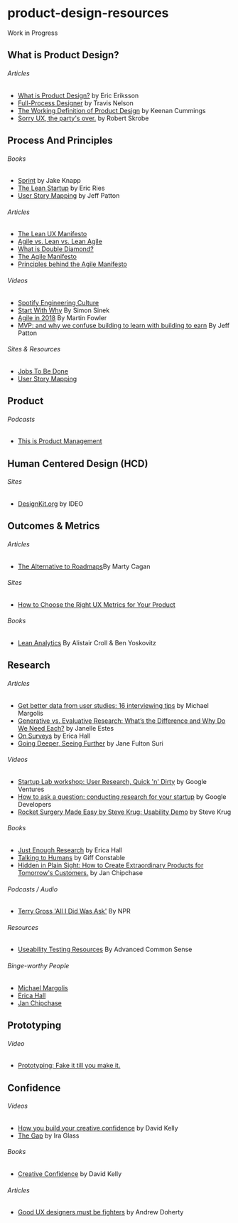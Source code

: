 # product-design-resources
Work in Progress

<!-- ************************  P R O D U C T  D E S I G N  ************************ -->

<h2>What is Product Design?</h2>
    
   <h6>Articles</h6>
      <ul>
        <li><a href="https://medium.com/@ericeriksson/what-is-product-design-9709572cb3ff">What is Product Design?</a> by Eric Eriksson</li> 
        <li><a href="http://www.travandlos.com/26">Full-Process Designer</a> by Travis Nelson</li>
        <li><a href="http://blog.keenancummings.com/post/52223385681/a-working-definition-of-product-design">The Working Definition of Product Design</a> by Keenan Cummings</li>
        <li><a href="<li><a href="https://medium.com/@ericeriksson/what-is-product-design-9709572cb3ff">Sorry UX, the party's over.</a> by Robert Skrobe</li>
      </ul>

<!-- ************************  P R O C E S S  &&  P R I N C I P L E S  ************************ -->

<h2>Process And Principles</h2>
  
  <h6>Books</h6>
    <ul>
      <li><a href="http://www.gv.com/sprint/">Sprint</a> by Jake Knapp</li>
      <li><a href="http://theleanstartup.com/">The Lean Startup</a> by Eric Ries</li>
      <li><a href="http://shop.oreilly.com/product/0636920033851.do">User Story Mapping</a> by Jeff Patton</li>
    </ul>
    
  <h6>Articles</h6>
    <ul>
      <li><a href="https://datavizblog.com/2014/04/25/the-lean-ux-manifesto-principle-driven-design/">The Lean UX Manifesto</a></li>
      <li><a href="https://content.pivotal.io/blog/agile-vs-lean-vs-lean-agile">Agile vs. Lean vs. Lean Agile</a></li>
      <li><a href="https://www.designcouncil.org.uk/news-opinion/design-process-what-double-diamond">What is Double Diamond?</a></li>
      <li><a href="http://agilemanifesto.org/">The Agile Manifesto</a></li>
      <li><a href="http://agilemanifesto.org/principles.html">Principles behind the Agile Manifesto</a></li>
    </ul>
  
  <h6>Videos</h6>
    <ul>
      <li><a href="https://labs.spotify.com/2014/03/27/spotify-engineering-culture-part-1/">Spotify Engineering Culture</a></li>
      <li><a href="https://www.youtube.com/watch?v=sioZd3AxmnE">Start With Why</a> By Simon Sinek</li>
      <li><a href="https://www.infoq.com/presentations/agile-2018">Agile in 2018</a> By Martin Fowler </li>
      <li><a href="https://www.youtube.com/watch?v=ItwIRAX0Bmw">MVP: and why we confuse building to learn with building to earn</a> By Jeff Patton</li> 
    </ul>

  <h6>Sites & Resources</h6>
    <ul>
      <li><a href="https://jtbd.info/">Jobs To Be Done</a></li>
      <li><a href="https://jpattonassociates.com/wp-content/uploads/2015/03/story_mapping.pdf">User Story Mapping</a></li>
    </ul>

<!-- ************************  P R O D U C T  ************************ -->

<h2>Product</h2>
  
  <h6>Podcasts</h6>
    <ul>
      <li><a href="https://www.thisisproductmanagement.com/">This is Product Management</a></li>
    </ul>
 

<!-- ************************  H C D  ************************ -->

<h2>Human Centered Design (HCD)</h2>
  
  <h6>Sites</h6>
    <ul>
      <li><a href="http://www.designkit.org/methods">DesignKit.org</a> by IDEO</li>
    </ul>

<!-- ************************  O U T C O M E S  &&  M E T R I C S  ************************ -->

<h2>Outcomes & Metrics</h2>
   
  <h6>Articles</h6>
    <ul>
      <li><a href="https://svpg.com/the-alternative-to-roadmaps/">The Alternative to Roadmaps</a>By Marty Cagan</li>
    </ul> 
   
  <h6>Sites</h6>
    <ul>
      <li><a href="https://www.dtelepathy.com/ux-metrics/#intro">How to Choose the Right UX Metrics for Your Product</a></li>
    </ul>
    
   <h6>Books</h6>
    <ul>
      <li><a href="http://leananalyticsbook.com/">Lean Analytics</a> By Alistair Croll & Ben Yoskovitz</li>
    </ul>


<!-- ************************  Research  ************************ -->

<h2>Research</h2>
  
  <h6>Articles</h6>
    <ul>
      <li><a href="https://library.gv.com/get-better-data-from-user-studies-16-interviewing-tips-328d305c3e37">Get better data from user studies: 16 interviewing tips</a> by Michael Margolis</li>
      <li><a href="https://www.usertesting.com/blog/generative-vs-evaluative-research/">Generative vs. Evaluative Research: What’s the Difference and Why Do We Need Each?</a> by Janelle Estes</li>
      <li><a href="https://medium.com/mule-design/on-surveys-5a73dda5e9a0">On Surveys</a> by Erica Hall</li>
      <li><a href="https://www.ideo.com/news/going-deeper-seeing-further/">Going Deeper, Seeing Further</a> by Jane Fulton Suri</li>
    </ul>
    
   <h6>Videos</h6>
    <ul>
      <li><a href="https://www.youtube.com/watch?v=WpzmOH0hrEM">Startup Lab workshop: User Research, Quick 'n' Dirty</a> by Google Ventures</li>
      <li><a href="https://www.youtube.com/watch?v=8tiuWYs5Z-A">How to ask a question: conducting research for your startup</a> by Google Developers</li>
      <li><a href="https://www.youtube.com/watch?v=QckIzHC99Xc&feature=player_embedded">Rocket Surgery Made Easy by Steve Krug: Usability Demo</a> by Steve Krug</li>
    </ul>
  
  <h6>Books</h6>
    <ul>
      <li><a href="https://abookapart.com/products/just-enough-research">Just Enough Research</a> by Erica Hall</li>
      <li><a href="http://www.talkingtohumans.com/">Talking to Humans</a> by Giff Constable</li>
      <li><a href="http://janchipchase.com/about/hidden-in-plain-sight/">Hidden in Plain Sight: How to Create Extraordinary Products for Tomorrow's Customers.</a> by Jan Chipchase</li>
    </ul>
   
   <h6>Podcasts / Audio</h6>
    <ul>
      <li><a href="https://www.npr.org/templates/story/story.php?storyId=3925277?storyId=3925277">Terry Gross 'All I Did Was Ask'</a> By NPR</li>
    </ul>  
  
  <h6>Resources</h6>
    <ul>
      <li><a href="http://sensible.com/downloads-rsme.html">Useability Testing Resources</a> By Advanced Common Sense</li>
    </ul>    
    
   <h6>Binge-worthy People</h6>
    <ul>
      <li><a href="https://library.gv.com/@mmargolis">Michael Margolis</a></li>
      <li><a href="https://medium.com/@mulegirl">Erica Hall</a></li>
      <li><a href="http://janchipchase.com/">Jan Chipchase</a></li>
    </ul>

<!-- ************************  P R O T O T Y P I N G  ************************ -->

<h2>Prototyping</h2>
   
   <h6>Video</h6> 
    <ul>
      <li><a href="https://www.youtube.com/watch?v=3lqh-A5Jy4Q">Prototyping: Fake it till you make it.</a></li>
    </ul>

<!-- ************************  C O N F I D E N C E  ************************ -->

<h2>Confidence</h2>
  
  <h6>Videos</h6>
    <ul>
      <li><a href="https://www.ted.com/talks/david_kelley_how_to_build_your_creative_confidence?language=en">How you build your creative confidence</a> by David Kelly</li>
      <li><a href="https://vimeo.com/85040589">The Gap</a> by Ira Glass</li>
    </ul>
  
  <h6>Books</h6>
    <ul>
      <li><a href="https://www.creativeconfidence.com/">Creative Confidence</a> by David Kelly</li>
    </ul>
  
  <h6>Articles</h6>
    <ul>
      <li><a href="https://medium.com/@andrewdoherty/good-ux-designers-must-be-prepared-to-fight-cbf758b10854">Good UX designers must be fighters</a> by Andrew Doherty</li>
    </ul>



    
